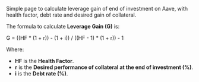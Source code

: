 Simple page to calculate leverage gain of end of investment on Aave, with health factor, debt rate and desired gain of collateral.

The formula to calculate **Leverage Gain (G)** is:

G = ((HF * (1 + r)) - (1 + i)) / ((HF - 1) * (1 + r)) - 1


Where:
- **HF** is the **Health Factor**.
- **r** is the **Desired performance of collateral at the end of investment (%)**.
- **i** is the **Debt rate (%)**.
